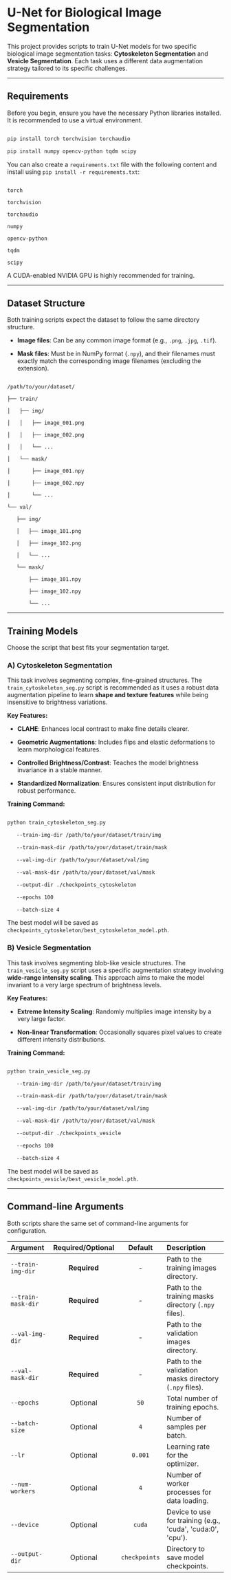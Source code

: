 # U-Net for Biological Image Segmentation



This project provides scripts to train U-Net models for two specific biological image segmentation tasks: **Cytoskeleton Segmentation** and **Vesicle Segmentation**. Each task uses a different data augmentation strategy tailored to its specific challenges.



---



## Requirements



Before you begin, ensure you have the necessary Python libraries installed. It is recommended to use a virtual environment.



```bash

pip install torch torchvision torchaudio

pip install numpy opencv-python tqdm scipy

```

You can also create a `requirements.txt` file with the following content and install using `pip install -r requirements.txt`:

```

torch

torchvision

torchaudio

numpy

opencv-python

tqdm

scipy

```

A CUDA-enabled NVIDIA GPU is highly recommended for training.



---



## Dataset Structure



Both training scripts expect the dataset to follow the same directory structure.



- **Image files**: Can be any common image format (e.g., `.png`, `.jpg`, `.tif`).

- **Mask files**: Must be in NumPy format (`.npy`), and their filenames must exactly match the corresponding image filenames (excluding the extension).



```

/path/to/your/dataset/

├── train/

│   ├── img/

│   │   ├── image_001.png

│   │   ├── image_002.png

│   │   └── ...

│   └── mask/

│       ├── image_001.npy

│       ├── image_002.npy

│       └── ...

└── val/

   ├── img/

   │   ├── image_101.png

   │   ├── image_102.png

   │   └── ...

   └── mask/

       ├── image_101.npy

       ├── image_102.npy

       └── ...

```



---



## Training Models



Choose the script that best fits your segmentation target.



### A) Cytoskeleton Segmentation



This task involves segmenting complex, fine-grained structures. The `train_cytoskeleton_seg.py` script is recommended as it uses a robust data augmentation pipeline to learn **shape and texture features** while being insensitive to brightness variations.



**Key Features:**

- **CLAHE**: Enhances local contrast to make fine details clearer.

- **Geometric Augmentations**: Includes flips and elastic deformations to learn morphological features.

- **Controlled Brightness/Contrast**: Teaches the model brightness invariance in a stable manner.

- **Standardized Normalization**: Ensures consistent input distribution for robust performance.



**Training Command:**

```bash

python train_cytoskeleton_seg.py 

   --train-img-dir /path/to/your/dataset/train/img 

   --train-mask-dir /path/to/your/dataset/train/mask 

   --val-img-dir /path/to/your/dataset/val/img 

   --val-mask-dir /path/to/your/dataset/val/mask 

   --output-dir ./checkpoints_cytoskeleton 

   --epochs 100 

   --batch-size 4

```

The best model will be saved as `checkpoints_cytoskeleton/best_cytoskeleton_model.pth`.



### B) Vesicle Segmentation



This task involves segmenting blob-like vesicle structures. The `train_vesicle_seg.py` script uses a specific augmentation strategy involving **wide-range intensity scaling**. This approach aims to make the model invariant to a very large spectrum of brightness levels.



**Key Features:**

- **Extreme Intensity Scaling**: Randomly multiplies image intensity by a very large factor.

- **Non-linear Transformation**: Occasionally squares pixel values to create different intensity distributions.



**Training Command:**

```bash

python train_vesicle_seg.py 

   --train-img-dir /path/to/your/dataset/train/img 

   --train-mask-dir /path/to/your/dataset/train/mask 

   --val-img-dir /path/to/your/dataset/val/img 

   --val-mask-dir /path/to/your/dataset/val/mask 

   --output-dir ./checkpoints_vesicle 

   --epochs 100 

   --batch-size 4

```

The best model will be saved as `checkpoints_vesicle/best_vesicle_model.pth`.



---



## Command-line Arguments



Both scripts share the same set of command-line arguments for configuration.



| Argument | Required/Optional | Default | Description |
| :--- | :---: | :---: | :--- |
| `--train-img-dir` | **Required** | - | Path to the training images directory. |
| `--train-mask-dir` | **Required** | - | Path to the training masks directory (`.npy` files). |
| `--val-img-dir` | **Required** | - | Path to the validation images directory. |
| `--val-mask-dir` | **Required** | - | Path to the validation masks directory (`.npy` files). |
| `--epochs` | Optional | `50` | Total number of training epochs. |
| `--batch-size` | Optional | `4` | Number of samples per batch. |
| `--lr` | Optional | `0.001` | Learning rate for the optimizer. |
| `--num-workers` | Optional | `4` | Number of worker processes for data loading. |
| `--device` | Optional | `cuda` | Device to use for training (e.g., 'cuda', 'cuda:0', 'cpu'). |
| `--output-dir` | Optional | `checkpoints`| Directory to save model checkpoints. |



